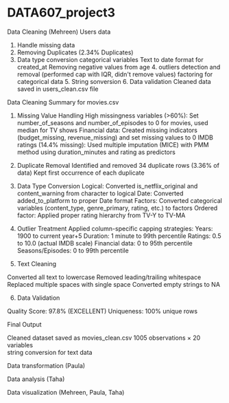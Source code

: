# DATA607_project3

Data Cleaning (Mehreen)
Users data
  1. Handle missing data 
  2. Removing Duplicates (2.34% Duplicates)
  3. Data type conversion
      categorical variables
      Text to date format for created_at
      Removing negative values from age
    4. outliers detection and removal (performed cap with IQR, didn't remove values)
  factoring for categorical data
    5. String sonversion
    6. Data validation
Cleaned data saved in users_clean.csv file

Data Cleaning Summary for movies.csv

1. Missing Value Handling
  High missingness variables (>60%): Set number_of_seasons and number_of_episodes to 0 for movies, used median for TV shows
  Financial data: Created missing indicators (budget_missing, revenue_missing) and set missing values to 0
  IMDB ratings (14.4% missing): Used multiple imputation (MICE) with PMM method using duration_minutes and rating as predictors

2. Duplicate Removal
Identified and removed 34 duplicate rows (3.36% of data)
Kept first occurrence of each duplicate

4. Data Type Conversion
  Logical: Converted is_netflix_original and content_warning from character to logical
  Date: Converted added_to_platform to proper Date format
  Factors: Converted categorical variables (content_type, genre_primary, rating, etc.) to factors
  Ordered factor: Applied proper rating hierarchy from TV-Y to TV-MA

4. Outlier Treatment
Applied column-specific capping strategies:
  Years: 1900 to current year+5
  Duration: 1 minute to 99th percentile
  Ratings: 0.5 to 10.0 (actual IMDB scale)
  Financial data: 0 to 95th percentile
  Seasons/Episodes: 0 to 99th percentile

6. Text Cleaning

  Converted all text to lowercase
  Removed leading/trailing whitespace
  Replaced multiple spaces with single space
  Converted empty strings to NA
  
6. Data Validation

Quality Score: 97.8% (EXCELLENT)
Uniqueness: 100% unique rows

Final Output

Cleaned dataset saved as movies_clean.csv
  1005 observations × 20 variables  
  string conversion for text data

Data transformation (Paula)

Data analysis (Taha)

Data visualization (Mehreen, Paula, Taha)
